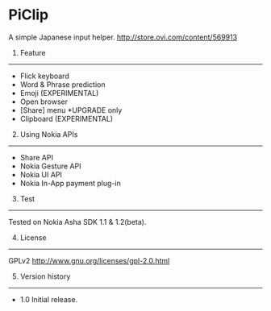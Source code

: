 PiClip
========

A simple Japanese input helper.
http://store.ovi.com/content/569913

1. Feature
-----------
* Flick keyboard
* Word & Phrase prediction
* Emoji (EXPERIMENTAL)
* Open browser
* [Share] menu *UPGRADE only
* Clipboard (EXPERIMENTAL)

2. Using Nokia APIs
-------------
* Share API
* Nokia Gesture API
* Nokia UI API
* Nokia In-App payment plug-in

3. Test
-----
Tested on Nokia Asha SDK 1.1 & 1.2(beta).

4. License
-----------
GPLv2
http://www.gnu.org/licenses/gpl-2.0.html

5. Version history
----------------
* 1.0 Initial release.